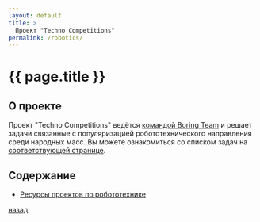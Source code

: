 ```yaml
---
layout: default
title: >
  Проект "Techno Competitions"
permalink: /robotics/
---
```



# [](#header-1) {{ page.title }}


## О проекте

Проект "Techno Competitions" ведётся
[командой Boring Team](https://github.com/orgs/boringplace/teams/boring-team)
и решает задачи связанные с популяризацией робототехнического
направления среди народных масс. Вы можете ознакомиться со списком
задач на
[соответствующей странице](https://github.com/orgs/boringplace/projects/3).


## Содержание

* [Ресурсы проектов по робототехнике](resources)


[назад](../index)

